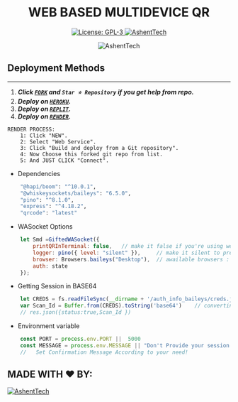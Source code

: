 <h1 align="center"> WEB BASED MULTIDEVICE QR </h1>

  <html>
   <body>
  <p align="center">  
  <a aria-label="FORK" href="https://github.com/Ashent9/ashent-md-qr/fork" target="_blank">
    <img alt="License: GPL-3" src="https://img.shields.io/github/stars/SuhailTechInfo/web-qr?style=social" target="_blank" />
  </a>
  <a aria-label="Ashent_Md is free to use" href="https://youtube.com/@ishodtash" target="_blank">
    <img alt="AshentTech" src="https://img.shields.io/youtube/channel/subscribers/UCU071AMRqcd5mfTdCgJFwPg" target="_blank" />
  </a>
    <p align="center"><img src="https://profile-counter.glitch.me/{smd-web-qr}/count.svg" alt=AshentTech :: Visitor's Count" /></p>

     
  </body>
</html>


## Deployment Methods
---
1.  ***Click [`FORK`](https://github.com/Ashent9/ashent-md-qr/fork) and `Star ⭐ Repository` if you get help from repo.***
2.  ***Deploy on [`HEROKU`](https://dashboard.heroku.com/new?template=https://github.com/Ashent9/ashent-md-qr).***
3.  ***Deploy on [`REPLIT`](https://replit.com/github/Ashent9/ashent-md-qr).***
4. ***Deploy on [`RENDER`](https://dashboard.render.com/login).***
```
RENDER PROCESS:
    1: Click "NEW".
    2: Select "Web Service".
    3: Click "Build and deploy from a Git repository".
    4: Now Choose this forked git repo from list.
    5: And JUST CLICK "Connect". 
```




- Dependencies
```sh
    "@hapi/boom": "^10.0.1",
    "@whiskeysockets/baileys": "6.5.0",      
    "pino": "^8.1.0",
    "express": "^4.18.2",
    "qrcode": "latest"
```


- WASocket Options
```js
    let Smd =GiftedWASocket({ 
        printQRInTerminal: false,   // make it false if you're using web
        logger: pino({ level: "silent" }),     // make it silent to prevent baileys buffering
        browser: Browsers.baileys("Desktop"),  // awailable browsers : ubuntu, macOS, baileys.
        auth: state 
    });
```



- Getting Session in BASE64
```js
    let CREDS = fs.readFileSync(__dirname + '/auth_info_baileys/creds.json')
    var Scan_Id = Buffer.from(CREDS).toString('base64')    // converting into Base64 ---- IMPLEMENT ACCOEDING TO YOUR NEED
    // res.json({status:true,Scan_Id })
```




- Environment variable
```js
    const PORT = process.env.PORT ||  5000
    const MESSAGE = process.env.MESSAGE || "Don't Provide your session id to someone!" 
    //   Set Confirmation Message According to your need! 
```









## MADE WITH ❤️ BY:
[![AshentTech](https://telegra.ph/file/54efddccf41281ad7ec51.jpg)](https://github.com/Ashent9)
